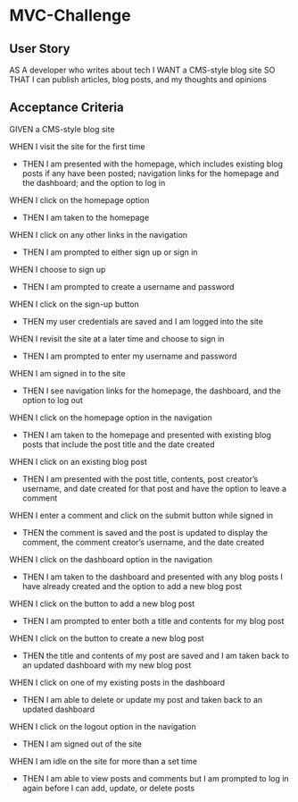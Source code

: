 # MVC-Challenge

## User Story
AS A developer who writes about tech
I WANT a CMS-style blog site
SO THAT I can publish articles, blog posts, and my thoughts and opinions

## Acceptance Criteria

GIVEN a CMS-style blog site

WHEN I visit the site for the first time
- THEN I am presented with the homepage, which includes existing blog posts if any have been posted; navigation links for the homepage and the dashboard; and the option to log in


WHEN I click on the homepage option
- THEN I am taken to the homepage


WHEN I click on any other links in the navigation
- THEN I am prompted to either sign up or sign in


WHEN I choose to sign up
- THEN I am prompted to create a username and password


WHEN I click on the sign-up button
- THEN my user credentials are saved and I am logged into the site


WHEN I revisit the site at a later time and choose to sign in
- THEN I am prompted to enter my username and password


WHEN I am signed in to the site
- THEN I see navigation links for the homepage, the dashboard, and the option to log out


WHEN I click on the homepage option in the navigation
- THEN I am taken to the homepage and presented with existing blog posts that include the post title and the date created


WHEN I click on an existing blog post
- THEN I am presented with the post title, contents, post creator’s username, and date created for that post and have the option to leave a comment


WHEN I enter a comment and click on the submit button while signed in
- THEN the comment is saved and the post is updated to display the comment, the comment creator’s username, and the date created


WHEN I click on the dashboard option in the navigation
- THEN I am taken to the dashboard and presented with any blog posts I have already created and the option to add a new blog post


WHEN I click on the button to add a new blog post
- THEN I am prompted to enter both a title and contents for my blog post


WHEN I click on the button to create a new blog post
- THEN the title and contents of my post are saved and I am taken back to an updated dashboard with my new blog post


WHEN I click on one of my existing posts in the dashboard
- THEN I am able to delete or update my post and taken back to an updated dashboard


WHEN I click on the logout option in the navigation
- THEN I am signed out of the site


WHEN I am idle on the site for more than a set time
- THEN I am able to view posts and comments but I am prompted to log in again before I can add, update, or delete posts
